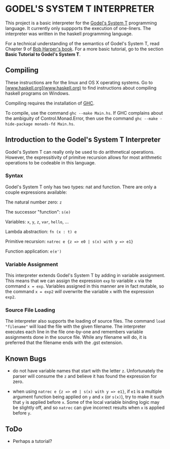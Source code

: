 # GODEL'S SYSTEM T INTERPRETER

This project is a basic interpreter for the
[Godel's System T](http://en.wikipedia.org/wiki/Dialectica_interpretation) programming language.
It currently only suppports the execution of one-liners. The interpreter was written in the
haskell programming language.

For a technical understanding of the semantics of Godel's System T, read Chapter 9 of 
[Bob Harper's book](www.cs.cmu.edu/~rwh/plbook/book.pdf). For a more basic tutorial, go to the
section **Basic Tutorial to Godel's System T**.

## Compiling

These instructions are for the linux and OS X operating systems. Go to [www.haskell.org](www.haskell.org)
to find instructions about compiling haskell programs on Windows.

Compiling requires the installation of [GHC](www.haskell.org/ghc/).

To compile, use the command `ghc --make Main.hs`. If GHC complains about the ambiguity
of Control.Monad.Error, then use the command `ghc --make -hide-package monads-fd Main.hs`.

## Introduction to the Godel's System T Interpreter

Godel's System T can really only be used to do arithmetical operations. However, the expressitivity
of primitve recursion allows for most arithmetic operations to be codeable in this language.

### Syntax

Godel's System T only has two types: nat and function. There are only a couple expressions available:

The natural number zero: `z`

The successor "function": `s(e)`

Variables: `x`, `y`, `z`, `var`, `hello`, ...

Lambda abstraction: `fn (x : t) e`

Primitive recursion: `natrec e {z => e0 | s(x) with y => e1}`

Function application: `e(e')`

### Variable Assignment

This interpreter extends Godel's System T by adding in variable assignment.
This means that we can assign the expression `exp` to variable `x` via the command `x = exp`.
Variables assigned in this manner are in fact mutable, so the command `x = exp2` _will_ overwrite
the variable `x` with the expression `exp2`.

### Source File Loading

The interpreter also supports the loading of source files. The command `load "filename"` will
load the file with the given filename. The interpreter executes each line in the file one-by-one and
remembers variable assignments done in the source file. While any filename will do, it is preferred
that the filename ends with the .gst extension.

## Known Bugs

- do not have variable names that start with the letter `z`. Unfortunately the parser will consume
  the `z` and believe it has found the expression for zero.

- when using `natrec e {z => e0 | s(x) with y => e1}`, if `e1` is a multiple argument function being
  applied on `y` and `x` (or `s(x)`), try to make it such that `y` is applied before `x`. Some of the
  local variable binding logic may be slightly off, and so `natrec` can give incorrect results
  when `x` is applied before `y`.

## ToDo

- Perhaps a tutorial?
